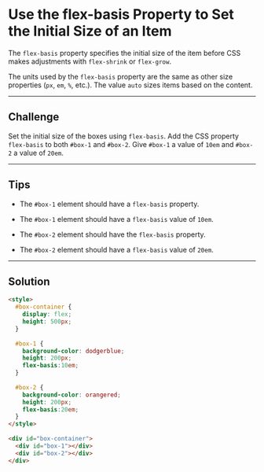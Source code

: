 # Use the flex-basis Property to Set the Initial Size of an Item

The `flex-basis` property specifies the initial size of the item before CSS makes adjustments with `flex-shrink` or `flex-grow`.

The units used by the `flex-basis` property are the same as other size properties (`px`, `em`, `%`, etc.). The value `auto` sizes items based on the content.

---

## Challenge

Set the initial size of the boxes using `flex-basis`. Add the CSS property `flex-basis` to both `#box-1` and `#box-2`. Give `#box-1` a value of `10em` and `#box-2` a value of `20em`.

---

## Tips

- The `#box-1` element should have a `flex-basis` property.

- The `#box-1` element should have a `flex-basis` value of `10em`.

- The `#box-2` element should have the `flex-basis` property.

- The `#box-2` element should have a `flex-basis` value of `20em`.

---

## Solution

```html
<style>
  #box-container {
    display: flex;
    height: 500px;
  }
  
  #box-1 {
    background-color: dodgerblue;
    height: 200px;
    flex-basis:10em;
  }
  
  #box-2 {
    background-color: orangered;
    height: 200px;
    flex-basis:20em;
  }
</style>
  
<div id="box-container">
  <div id="box-1"></div>
  <div id="box-2"></div>
</div>
```